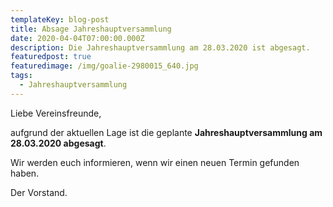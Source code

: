 ```yaml
---
templateKey: blog-post
title: Absage Jahreshauptversammlung
date: 2020-04-04T07:00:00.000Z
description: Die Jahreshauptversammlung am 28.03.2020 ist abgesagt.
featuredpost: true
featuredimage: /img/goalie-2980015_640.jpg
tags:
  - Jahreshauptversammlung
---
```



Liebe Vereinsfreunde, 

aufgrund der aktuellen Lage ist die geplante **Jahreshauptversammlung am 28.03.2020 abgesagt**. 

Wir werden euch informieren, wenn wir einen neuen Termin gefunden haben.


Der Vorstand.